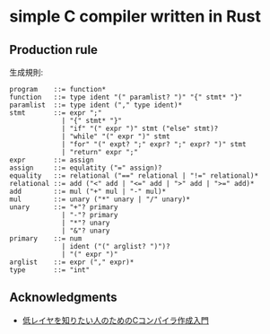 # simple C compiler written in Rust

## Production rule
生成規則:
```
program    ::= function*
function   ::= type ident "(" paramlist? ")" "{" stmt* "}"
paramlist  ::= type ident ("," type ident)*
stmt       ::= expr ";"
             | "{" stmt* "}"
             | "if" "(" expr ")" stmt ("else" stmt)?
             | "while" "(" expr ")" stmt
             | "for" "(" expt? ";" expr? ";" expr? ")" stmt
             | "return" expr ";"
expr       ::= assign
assign     ::= equlatity ("=" assign)?
equality   ::= relational ("==" relational | "!=" relational)*
relational ::= add ("<" add | "<=" add | ">" add | ">=" add)*
add        ::= mul ("+" mul | "-" mul)*
mul        ::= unary ("*" unary | "/" unary)*
unary      ::= "+"? primary
             | "-"? primary
             | "*"? unary
             | "&"? unary
primary    ::= num
             | ident ("(" arglist? ")")?
             | "(" expr ")"
arglist    ::= expr ("," expr)*
type       ::= "int"
```

## Acknowledgments
- [低レイヤを知りたい人のためのCコンパイラ作成入門](https://www.sigbus.info/compilerbook)
